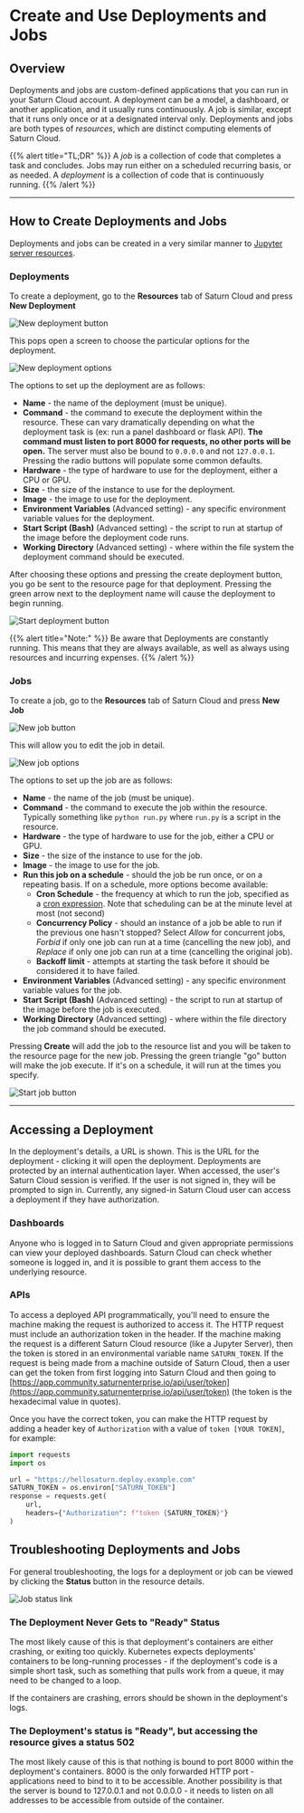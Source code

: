 # Create and Use Deployments and Jobs
## Overview

Deployments and jobs are custom-defined applications that you can run in your Saturn Cloud account. A deployment can be a model, a dashboard, or another application, and it usually runs continuously. A job is similar, except that it runs only once or at a designated interval only. Deployments and jobs are both types of _resources_, which are distinct computing elements of Saturn Cloud.

{{% alert title="TL;DR" %}}
A _job_ is a collection of code that completes a task and concludes. Jobs may run either on a scheduled recurring basis, or as needed. A _deployment_ is a collection of code that is continuously running.
{{% /alert %}}

***

## How to Create Deployments and Jobs

Deployments and jobs can be created in a very similar manner to [Jupyter server resources](<docs/Getting Started/start_resource.md>).

### Deployments

To create a deployment, go to the **Resources** tab of Saturn Cloud and press **New Deployment**

![New deployment button](/images/docs/new-deployment-button.jpg "doc-image")

This pops open a screen to choose the particular options for the deployment.

![New deployment options](/images/docs/new-deployment-options.jpg "doc-image")

The options to set up the deployment are as follows:

* __Name__ - the name of the deployment (must be unique).
* __Command__ - the command to execute the deployment within the resource. These can vary dramatically depending on what the deployment task is (ex: run a panel dashboard or flask API). **The command must listen to port 8000 for requests, no other ports will be open.** The server must also be bound to `0.0.0.0` and not `127.0.0.1`. Pressing the radio buttons will populate some common defaults.
* __Hardware__ - the type of hardware to use for the deployment, either a CPU or GPU.
* __Size__ - the size of the instance to use for the deployment.
* __Image__ - the image to use for the deployment.
* __Environment Variables__ (Advanced setting) - any specific environment variable values for the deployment.
* __Start Script (Bash)__ (Advanced setting) - the script to run at startup of the image before the deployment code runs.
* __Working Directory__ (Advanced setting) - where within the file system the deployment command should be executed.

After choosing these options and pressing the create deployment button, you go be sent to the resource page for that deployment. Pressing the green arrow next to the deployment name will cause the deployment to begin running.

![Start deployment button](/images/docs/start-deployment.jpg "doc-image")

{{% alert title="Note:" %}}
Be aware that Deployments are constantly running.  This means that they are always available, as well as always using resources and incurring expenses.
{{% /alert %}}

### Jobs

To create a job, go to the **Resources** tab of Saturn Cloud and press **New Job**

![New job button](/images/docs/new-job-button.jpg "doc-image")

This will allow you to edit the job in detail.

![New job options](/images/docs/new-job-options.jpg "doc-image")

The options to set up the job are as follows:

* __Name__ - the name of the job (must be unique).
* __Command__ - the command to execute the job within the resource. Typically something like `python run.py` where `run.py` is a script in the resource.
* __Hardware__ - the type of hardware to use for the job, either a CPU or GPU.
* __Size__ - the size of the instance to use for the job.
* __Image__ - the image to use for the job.
* __Run this job on a schedule__ - should the job be run once, or on a repeating basis. If on a schedule, more options become available:
  * __Cron Schedule__ - the frequency at which to run the job, specified as a <a href="https://pkg.go.dev/gopkg.in/robfig/cron.v2" target='_blank' rel='noopener'>cron expression</a>. Note that scheduling can be at the minute level at most (not second)
  * __Concurrency Policy__ - should an instance of a job be able to run if the previous one hasn't stopped? Select _Allow_ for concurrent jobs, _Forbid_ if only one job can run at a time (cancelling the new job), and _Replace_ if only one job can run at a time (cancelling the original job).
  * __Backoff limit__ - attempts at starting the task before it should be considered it to have failed.
* __Environment Variables__ (Advanced setting) - any specific environment variable values for the job.
* __Start Script (Bash)__ (Advanced setting) - the script to run at startup of the image before the job is executed.
* __Working Directory__ (Advanced setting) - where within the file directory the job command should be executed.

Pressing **Create** will add the job to the resource list and you will be taken to the resource page for the new job. Pressing the green triangle "go" button will make the job execute. If it's on a schedule, it will run at the times you specify.

![Start job button](/images/docs/start-job.jpg "doc-image")

***

## Accessing a Deployment

In the deployment's details, a URL is shown. This is the URL for the deployment - clicking it will open the deployment.  Deployments are protected by an internal authentication layer. When accessed, the user's Saturn Cloud session is verified. If the user is not signed in, they will be prompted to sign in. Currently, any signed-in Saturn Cloud user can access a deployment if they have authorization.

### Dashboards

Anyone who is logged in to Saturn Cloud and given appropriate permissions can view your deployed dashboards. Saturn Cloud can check whether someone is logged in, and it is possible to grant them access to the underlying resource.

### APIs

To access a deployed API programmatically, you'll need to ensure the machine making the request is authorized to access it. The HTTP request must include an authorization token in the header. If the machine making the request is a different Saturn Cloud resource (like a Jupyter Server), then the token is stored in an environmental variable name `SATURN_TOKEN`. If the request is being made from a machine outside of Saturn Cloud, then a user can get the token from first logging into Saturn Cloud and then going to [https://app.community.saturnenterprise.io/api/user/token](https://app.community.saturnenterprise.io/api/user/token) (the token is the hexadecimal value in quotes).

Once you have the correct token, you can make the HTTP request by adding a header key of `Authorization` with a value of `token [YOUR TOKEN]`, for example:

```python
import requests
import os

url = "https://hellosaturn.deploy.example.com"
SATURN_TOKEN = os.environ["SATURN_TOKEN"]
response = requests.get(
    url,
    headers={"Authorization": f"token {SATURN_TOKEN}"}
)
```

## Troubleshooting Deployments and Jobs

For general troubleshooting, the logs for a deployment or job can be viewed by clicking the **Status** button in the resource details.

![Job status link](/images/docs/job-status.jpg "doc-image")

### The Deployment Never Gets to "Ready" Status

The most likely cause of this is that deployment's containers are either crashing, or exiting too quickly. Kubernetes expects deployments' containers to be long-running processes - if the deployment's code is a simple short task, such as something that pulls work from a queue, it may need to be changed to a loop.

If the containers are crashing, errors should be shown in the deployment's logs.

### The Deployment's status is "Ready", but accessing the resource gives a status 502

The most likely cause of this is that nothing is bound to port 8000 within the deployment's containers. 8000 is the only forwarded HTTP port - applications need to bind to it to be accessible. Another possibility is that the server is bound to 127.0.0.1 and not 0.0.0.0  - it needs to listen on all addresses to be accessible from outside of the container.

<!-- TODO: none of this troubleshooting actually gives helpful things to DO, need to add actual advice -->
